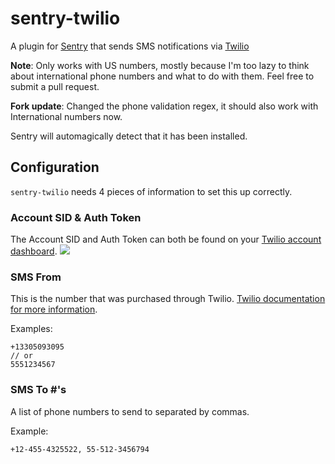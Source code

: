 # sentry-twilio
A plugin for [Sentry](https://www.getsentry.com/) that sends SMS notifications via [Twilio](http://www.twilio.com/)

**Note**: Only works with US numbers, mostly because I'm too lazy to think about international phone numbers and what to do with them. Feel free to submit a pull request.

**Fork update**: Changed the phone validation regex, it should also work with International numbers now.


Sentry will automagically detect that it has been installed.

## Configuration
`sentry-twilio` needs 4 pieces of information to set this up correctly.

### Account SID & Auth Token
The Account SID and Auth Token can both be found on your [Twilio account dashboard](https://www.twilio.com/user/account).
![](http://i.imgur.com/Km3cI.png)

### SMS From # 
This is the number that was purchased through Twilio. [Twilio documentation for more information](https://www.twilio.com/help/faq/phone-numbers).

Examples:
```
+13305093095
// or
5551234567
```

### SMS To #'s
A list of phone numbers to send to separated by commas.

Example:
```
+12-455-4325522, 55-512-3456794
```
